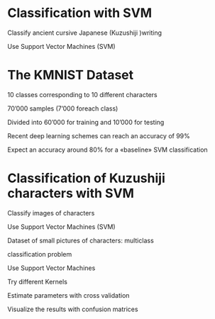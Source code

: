 # Classification with SVM
Classify ancient cursive Japanese (Kuzushiji )writing


Use Support Vector Machines (SVM)

# The KMNIST Dataset
10 classes corresponding to 10 different characters


70’000 samples (7’000 foreach class)


Divided into 60’000 for training and 10’000 for testing


Recent deep learning schemes can reach an accuracy of 99%


Expect an accuracy around 80% for a «baseline» SVM classification

# Classification of Kuzushiji characters with SVM

Classify images of characters


Use Support Vector Machines (SVM)


Dataset of small pictures of characters: multiclass


classification problem


Use Support Vector Machines


Try different Kernels


Estimate parameters with cross validation


Visualize the results with confusion matrices
